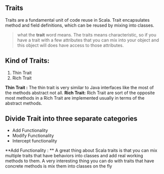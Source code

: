 ## Traits
Traits are a fundamental unit of code reuse in Scala. Trait encapsulates method and field definitions, which can be reused by mixing into classes.


> what the **trait** word means. The traits means characteristic, so if
> you have a trait with a few attributes that you can mix into your
> object and this object will does have access to those attributes.

## Kind of Traits:

 1. Thin Trait
 2. Rich Trait
 
 **Thin Trait :** The thin trait is very similar to Java interfaces like the most of the methods abstract not all.
 **Rich Trait:** Rich Trait are sort of the opposite most methods in a Rich Trait are implemented usually in terms of the abstract methods.

## Divide Trait into three separate categories

 - Add Functionality
 - Modify Functionality
 - Intercept functionality


**Add Functionality : ** A great thing about Scala traits is that you can mix multiple traits that have behaviors into classes and add real working methods to them. A very interesting thing you can do with traits that have concrete methods is mix them into classes on the fly
<!--stackedit_data:
eyJoaXN0b3J5IjpbLTE0OTkxMzg3MDcsMjAyNzA1NjY3MywtMT
I1OTg5MDA2MSwtMTQ1MzY4MDY5LDEzNDIyNzI1ODEsMTQ0NjQz
MjY1NSwxMjk2NTIwMDg2LC0yMDg4NzQ2NjEyLC0xODc2MDc0Nj
YwLC0xNTU5NTg3NjA3LDczODA5MDYzMCwtMTE1MDQxMjExNiw5
MDcxMjc2NzMsLTIwODg3NDY2MTIsMjAzOTYzNTYyLDEzNjY2MT
czMiw3MTU1ODk5MTksLTIwOTM5MDQzNjQsMTUyODc0MTQ3OCwt
NTY1MDE0OTk5XX0=
-->